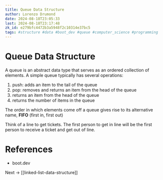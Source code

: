 ```yaml
---
title: Queue Data Structure
author: Lorenzo Drumond
date: 2024-08-18T23:05:33
last: 2024-08-18T23:17:48
zk_id: e279bfc4472b3a5948f2c10314e37bc5
tags: #structure #data #boot_dev #queue #computer_science #programming #memory
---
```



# Queue Data Structure

A queue is an abstract data type that serves as an ordered collection of elements. A simple queue typically has several operations:

1. push: adds an item to the tail of the queue
2. pop: removes and returns an item from the head of the queue
3. returns an item from the head of the queue
4. returns the number of items in the queue

The order in which elements come off a queue gives rise to its alternative name, **FIFO** (first in, first out)

Think of a line to get tickets. The first person to get in line will be the first person to receive a ticket and get out of line.

# References

- boot.dev

Next -> [[linked-list-data-structure]]
